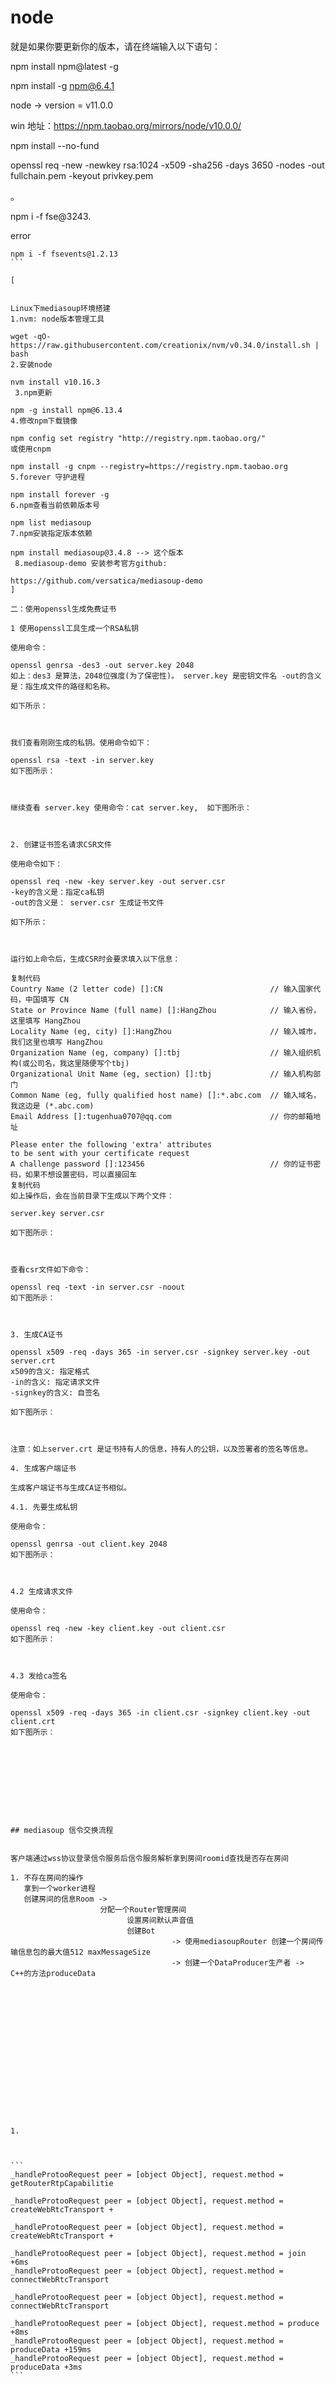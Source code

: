 # node

就是如果你要更新你的版本，请在终端输入以下语句：

npm install npm@latest -g


npm install -g npm@6.4.1

node -> version = v11.0.0

win 地址：https://npm.taobao.org/mirrors/node/v10.0.0/


npm install --no-fund




openssl req -new -newkey rsa:1024 -x509 -sha256 -days 3650 -nodes -out fullchain.pem -keyout privkey.pem

。


npm i -f fse@3243.

error
````
npm i -f fsevents@1.2.13
```

[


Linux下mediasoup环境搭建
1.nvm: node版本管理工具

wget -qO- https://raw.githubusercontent.com/creationix/nvm/v0.34.0/install.sh | bash
2.安装node

nvm install v10.16.3
 3.npm更新

npm -g install npm@6.13.4
4.修改npm下载镜像

npm config set registry "http://registry.npm.taobao.org/"
或使用cnpm

npm install -g cnpm --registry=https://registry.npm.taobao.org
5.forever 守护进程

npm install forever -g
6.npm查看当前依赖版本号

npm list mediasoup
7.npm安装指定版本依赖

npm install mediasoup@3.4.8 --> 这个版本
 8.mediasoup-demo 安装参考官方github:

https://github.com/versatica/mediasoup-demo
]

二：使用openssl生成免费证书

1 使用openssl工具生成一个RSA私钥

使用命令：

openssl genrsa -des3 -out server.key 2048
如上：des3 是算法，2048位强度(为了保密性)。 server.key 是密钥文件名 -out的含义是：指生成文件的路径和名称。

如下所示：



我们查看刚刚生成的私钥。使用命令如下：

openssl rsa -text -in server.key
如下图所示：



继续查看 server.key 使用命令：cat server.key,  如下图所示：



2. 创建证书签名请求CSR文件

使用命令如下：

openssl req -new -key server.key -out server.csr
-key的含义是：指定ca私钥
-out的含义是： server.csr 生成证书文件

如下所示：



运行如上命令后，生成CSR时会要求填入以下信息：

复制代码
Country Name (2 letter code) []:CN                        // 输入国家代码，中国填写 CN
State or Province Name (full name) []:HangZhou            // 输入省份，这里填写 HangZhou
Locality Name (eg, city) []:HangZhou                      // 输入城市，我们这里也填写 HangZhou
Organization Name (eg, company) []:tbj                    // 输入组织机构(或公司名，我这里随便写个tbj)
Organizational Unit Name (eg, section) []:tbj             // 输入机构部门
Common Name (eg, fully qualified host name) []:*.abc.com  // 输入域名，我这边是 (*.abc.com)  
Email Address []:tugenhua0707@qq.com                      // 你的邮箱地址

Please enter the following 'extra' attributes
to be sent with your certificate request
A challenge password []:123456                            // 你的证书密码，如果不想设置密码，可以直接回车
复制代码
如上操作后，会在当前目录下生成以下两个文件：

server.key server.csr

如下图所示：



查看csr文件如下命令：

openssl req -text -in server.csr -noout
如下图所示：



3. 生成CA证书

openssl x509 -req -days 365 -in server.csr -signkey server.key -out server.crt
x509的含义: 指定格式
-in的含义: 指定请求文件
-signkey的含义: 自签名

如下图所示：



注意：如上server.crt 是证书持有人的信息，持有人的公钥，以及签署者的签名等信息。

4. 生成客户端证书

生成客户端证书与生成CA证书相似。

4.1. 先要生成私钥

使用命令：

openssl genrsa -out client.key 2048
如下图所示：



4.2 生成请求文件

使用命令：

openssl req -new -key client.key -out client.csr
如下图所示：



4.3 发给ca签名

使用命令： 

openssl x509 -req -days 365 -in client.csr -signkey client.key -out client.crt
如下图所示：










## mediasoup 信令交换流程


客户端通过wss协议登录信令服务后信令服务解析拿到房间roomid查找是否存在房间

1. 不存在房间的操作
   拿到一个worker进程
   创建房间的信息Room ->
					分配一个Router管理房间 
						  设置房间默认声音值
						  创建Bot
									-> 使用mediasoupRouter 创建一个房间传输信息包的最大值512 maxMessageSize
									-> 创建一个DataProducer生产者 -> C++的方法produceData
									
									
									
						
						
						
						










1. 



```
_handleProtooRequest peer = [object Object], request.method = getRouterRtpCapabilitie

_handleProtooRequest peer = [object Object], request.method = createWebRtcTransport +

_handleProtooRequest peer = [object Object], request.method = createWebRtcTransport +

_handleProtooRequest peer = [object Object], request.method = join +6ms
_handleProtooRequest peer = [object Object], request.method = connectWebRtcTransport

_handleProtooRequest peer = [object Object], request.method = connectWebRtcTransport

_handleProtooRequest peer = [object Object], request.method = produce +8ms
_handleProtooRequest peer = [object Object], request.method = produceData +159ms
_handleProtooRequest peer = [object Object], request.method = produceData +3ms
```

















					















